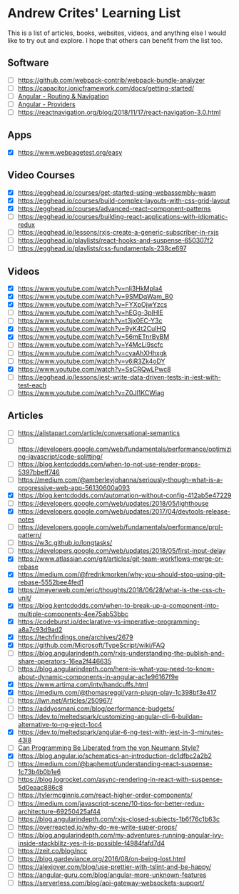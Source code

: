 # Andrew Crites' Learning List

This is a list of articles, books, websites, videos, and anything else I would
like to try out and explore. I hope that others can benefit from the list too.

## Software

- [ ] https://github.com/webpack-contrib/webpack-bundle-analyzer
- [ ] https://capacitor.ionicframework.com/docs/getting-started/
- [ ] [Angular - Routing & Navigation](https://angular.io/guide/router)
- [ ] [Angular - Providers](https://angular.io/guide/providers)
- [ ] https://reactnavigation.org/blog/2018/11/17/react-navigation-3.0.html

## Apps

- [x] https://www.webpagetest.org/easy

## Video Courses

- [x] https://egghead.io/courses/get-started-using-webassembly-wasm
- [x] https://egghead.io/courses/build-complex-layouts-with-css-grid-layout
- [x] https://egghead.io/courses/advanced-react-component-patterns
- [ ] https://egghead.io/courses/building-react-applications-with-idiomatic-redux
- [ ] https://egghead.io/lessons/rxjs-create-a-generic-subscriber-in-rxjs
- [ ] https://egghead.io/playlists/react-hooks-and-suspense-650307f2
- [ ] https://egghead.io/playlists/css-fundamentals-238ce697

## Videos

- [x] https://www.youtube.com/watch?v=nlj3HkMpla4
- [x] https://www.youtube.com/watch?v=9SMDqWam_B0
- [x] https://www.youtube.com/watch?v=FYXpOjwYzcs
- [ ] https://www.youtube.com/watch?v=hEGg-3pIHlE
- [ ] https://www.youtube.com/watch?v=t3jx0EC-Y3c
- [x] https://www.youtube.com/watch?v=9yK4t2CuIHQ
- [x] https://www.youtube.com/watch?v=56mETnrByBM
- [ ] https://www.youtube.com/watch?v=Y4McLi9scfc
- [ ] https://www.youtube.com/watch?v=cyaAhXHhxgk
- [ ] https://www.youtube.com/watch?v=v6iR3Zk4oDY
- [x] https://www.youtube.com/watch?v=SsCRQwLPwc8
- [ ] https://egghead.io/lessons/jest-write-data-driven-tests-in-jest-with-test-each
- [ ] https://www.youtube.com/watch?v=Z0Jl1KCWiag

## Articles

- [ ] https://alistapart.com/article/conversational-semantics
- [ ] https://developers.google.com/web/fundamentals/performance/optimizing-javascript/code-splitting/
- [ ] https://blog.kentcdodds.com/when-to-not-use-render-props-5397bbeff746
- [ ] https://medium.com/@amberleyjohanna/seriously-though-what-is-a-progressive-web-app-56130600a093
- [x] https://blog.kentcdodds.com/automation-without-config-412ab5e47229
- [ ] https://developers.google.com/web/updates/2018/05/lighthouse
- [x] https://developers.google.com/web/updates/2017/04/devtools-release-notes
- [ ] https://developers.google.com/web/fundamentals/performance/prpl-pattern/
- [ ] https://w3c.github.io/longtasks/
- [ ] https://developers.google.com/web/updates/2018/05/first-input-delay
- [x] https://www.atlassian.com/git/articles/git-team-workflows-merge-or-rebase
- [x] https://medium.com/@fredrikmorken/why-you-should-stop-using-git-rebase-5552bee4fed1
- [x] https://meyerweb.com/eric/thoughts/2018/06/28/what-is-the-css-ch-unit/
- [x] https://blog.kentcdodds.com/when-to-break-up-a-component-into-multiple-components-4ee75ab53bbc
- [x] https://codeburst.io/declarative-vs-imperative-programming-a8a7c93d9ad2
- [x] https://techfindings.one/archives/2679
- [x] https://github.com/Microsoft/TypeScript/wiki/FAQ
- [ ] https://blog.angularindepth.com/rxjs-understanding-the-publish-and-share-operators-16ea2f446635
- [ ] https://blog.angularindepth.com/here-is-what-you-need-to-know-about-dynamic-components-in-angular-ac1e96167f9e
- [x] https://www.artima.com/intv/handcuffs.html
- [x] https://medium.com/@thomasreggi/yarn-plugn-play-1c398bf3e417
- [ ] https://lwn.net/Articles/250967/
- [ ] https://addyosmani.com/blog/performance-budgets/
- [ ] https://dev.to/meltedspark/customizing-angular-cli-6-buildan-alternative-to-ng-eject-1oc4
- [x] https://dev.to/meltedspark/angular-6-ng-test-with-jest-in-3-minutes-43l8
- [ ] [Can Programming Be Liberated from the von Neumann Style?](https://www.thocp.net/biographies/papers/backus_turingaward_lecture.pdf)
- [x] https://blog.angular.io/schematics-an-introduction-dc1dfbc2a2b2
- [ ] https://medium.com/@baphemot/understanding-react-suspense-1c73b4b0b1e6
- [ ] https://blog.logrocket.com/async-rendering-in-react-with-suspense-5d0eaac886c8
- [ ] https://tylermcginnis.com/react-higher-order-components/
- [ ] https://medium.com/javascript-scene/10-tips-for-better-redux-architecture-69250425af44
- [ ] https://blog.angularindepth.com/rxjs-closed-subjects-1b6f76c1b63c
- [ ] https://overreacted.io/why-do-we-write-super-props/
- [ ] https://blog.angularindepth.com/my-adventures-running-angular-ivy-inside-stackblitz-yes-it-is-possible-f4984fafd7d4
- [ ] https://zeit.co/blog/ncc
- [ ] https://blog.gardeviance.org/2016/08/on-being-lost.html
- [ ] https://alexjover.com/blog/use-prettier-with-tslint-and-be-happy/
- [ ] https://angular-guru.com/blog/angular-more-unknown-features
- [ ] https://serverless.com/blog/api-gateway-websockets-support/
